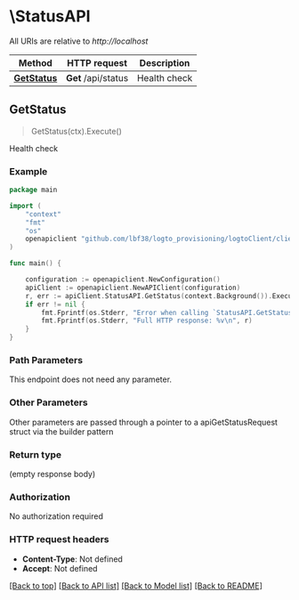 # \StatusAPI

All URIs are relative to *http://localhost*

Method | HTTP request | Description
------------- | ------------- | -------------
[**GetStatus**](StatusAPI.md#GetStatus) | **Get** /api/status | Health check



## GetStatus

> GetStatus(ctx).Execute()

Health check



### Example

```go
package main

import (
	"context"
	"fmt"
	"os"
	openapiclient "github.com/lbf38/logto_provisioning/logtoClient/client"
)

func main() {

	configuration := openapiclient.NewConfiguration()
	apiClient := openapiclient.NewAPIClient(configuration)
	r, err := apiClient.StatusAPI.GetStatus(context.Background()).Execute()
	if err != nil {
		fmt.Fprintf(os.Stderr, "Error when calling `StatusAPI.GetStatus``: %v\n", err)
		fmt.Fprintf(os.Stderr, "Full HTTP response: %v\n", r)
	}
}
```

### Path Parameters

This endpoint does not need any parameter.

### Other Parameters

Other parameters are passed through a pointer to a apiGetStatusRequest struct via the builder pattern


### Return type

 (empty response body)

### Authorization

No authorization required

### HTTP request headers

- **Content-Type**: Not defined
- **Accept**: Not defined

[[Back to top]](#) [[Back to API list]](../README.md#documentation-for-api-endpoints)
[[Back to Model list]](../README.md#documentation-for-models)
[[Back to README]](../README.md)

